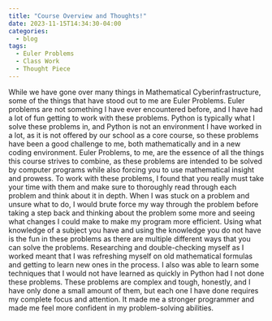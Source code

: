 ```yaml
---
title: "Course Overview and Thoughts!"
date: 2023-11-15T14:34:30-04:00
categories:
  - blog
tags:
  - Euler Problems
  - Class Work
  - Thought Piece
---
```


  While we have gone over many things in Mathematical Cyberinfrastructure, some of the things that have stood out to me are Euler Problems. Euler problems are not something I have ever encountered before, and I have had a lot of fun getting to work with these problems. Python is typically what I solve these problems in, and Python is not an environment I have worked in a lot, as it is not offered by our school as a core course, so these problems have been a good challenge to me, both mathematically and in a new coding environment. Euler Problems, to me, are the essence of all the things this course strives to combine, as these problems are intended to be solved by computer programs while also forcing you to use mathematical insight and prowess. To work with these problems, I found that you really must take your time with them and make sure to thoroughly read through each problem and think about it in depth. When I was stuck on a problem and unsure what to do, I would brute force my way through the problem before taking a step back and thinking about the problem some more and seeing what changes I could make to make my program more efficient. Using what knowledge of a subject you have and using the knowledge you do not have is the fun in these problems as there are multiple different ways that you can solve the problems. Researching and double-checking myself as I worked meant that I was refreshing myself on old mathematical formulas and getting to learn new ones in the process. I also was able to learn some techniques that I would not have learned as quickly in Python had I not done these problems. These problems are complex and tough, honestly, and I have only done a small amount of them, but each one I have done requires my complete focus and attention. It made me a stronger programmer and made me feel more confident in my problem-solving abilities.